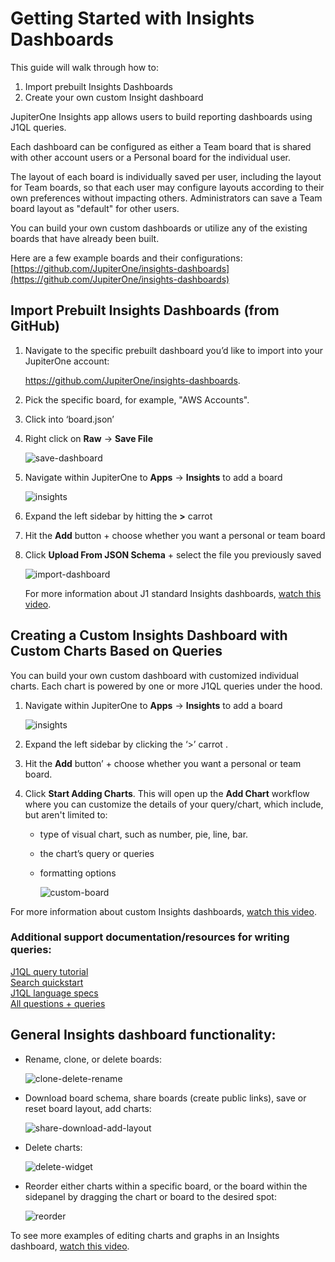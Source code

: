# Getting Started with Insights Dashboards

This guide will walk through how to:

1. Import prebuilt Insights Dashboards
1. Create your own custom Insight dashboard

JupiterOne Insights app allows users to build reporting dashboards using J1QL
queries.

Each dashboard can be configured as either a Team board that is shared with
other account users or a Personal board for the individual user. 

The layout of each board is individually saved per user, including the layout
for Team boards, so that each user may configure layouts according to their own
preferences without impacting others. Administrators can save a Team board
layout as "default" for other users.

You can build your own custom dashboards or utilize any of the existing boards
that have already been built.

Here are a few example boards and their configurations:
[https://github.com/JupiterOne/insights-dashboards](https://github.com/JupiterOne/insights-dashboards)

## Import Prebuilt Insights Dashboards (from GitHub)

1. Navigate to the specific prebuilt dashboard you’d like to import into your
   JupiterOne account:

   <https://github.com/JupiterOne/insights-dashboards>.

1. Pick the specific board, for example, "AWS Accounts".

1. Click into ‘board.json’

1. Right click on **Raw** -> **Save File**

   ![save-dashboard](../assets/save-dashboard.gif)

1. Navigate within JupiterOne to **Apps** -> **Insights** to add a board

   ![insights](../assets/insights.png)

1. Expand the left sidebar by hitting the **>** carrot 

1. Hit the **Add** button + choose whether you want a personal or team board

1. Click **Upload From JSON Schema** + select the file you previously saved

   ![import-dashboard](../assets/import-dashboard.gif)
   
   
   
   For more information about J1 standard Insights dashboards, [watch this video](https://support.jupiterone.io/hc/en-us/articles/360063694773-Getting-Started-with-Insights-Dashboards).

## Creating a Custom Insights Dashboard with Custom Charts Based on Queries

You can build your own custom dashboard with customized individual charts. Each
chart is powered by one or more J1QL queries under the hood.

1. Navigate within JupiterOne to **Apps** -> **Insights** to add a board

   ![insights](../assets/insights.png)

1. Expand the left sidebar by clicking the ‘>’ carrot .

1. Hit the **Add** button’ + choose whether you want a personal or team board.

1. Click **Start Adding Charts**. This will open up the **Add Chart** workflow where
   you can customize the details of your query/chart, which include, but aren't
   limited to:
   
   - type of visual chart, such as number, pie, line, bar.
   - the chart’s query or queries
   - formatting options 
   
     ![custom-board](../assets/custom-board.gif)

For more information about custom Insights dashboards, [watch this video](https://try.jupiterone.com/blog/how-to-create-customized-dashboards).

### Additional support documentation/resources for writing queries:

[J1QL query tutorial](https://support.jupiterone.io/hc/en-us/articles/360022720434-4-9-J1QL-Query-Tutorial)\
[Search quickstart](https://support.jupiterone.io/hc/en-us/articles/360022705414-2-9-Search-Quickstart)\
[J1QL language specs](https://support.jupiterone.io/hc/en-us/articles/360022722014-J1QL-Language-Specs)\
[All questions + queries](https://ask.us.jupiterone.io/filter?tagFilter=all)

## General Insights dashboard functionality: 

- Rename, clone, or delete boards:

  ![clone-delete-rename](../assets/clone-delete-rename.png)

- Download board schema, share boards (create public links), save or reset board
layout, add charts:

  ![share-download-add-layout](../assets/share-download-add-layout.png)

- Delete charts:

  ![delete-widget](../assets/delete-widget.png)

- Reorder either charts within a specific board, or the board within the
  sidepanel by dragging the chart or board to the desired spot:

  ![reorder](../assets/reorder.gif)



To see more examples of editing charts and graphs in an Insights dashboard, [watch this video](https://try.jupiterone.com/blog/how-to-use-charts-and-graphs-widgets).

